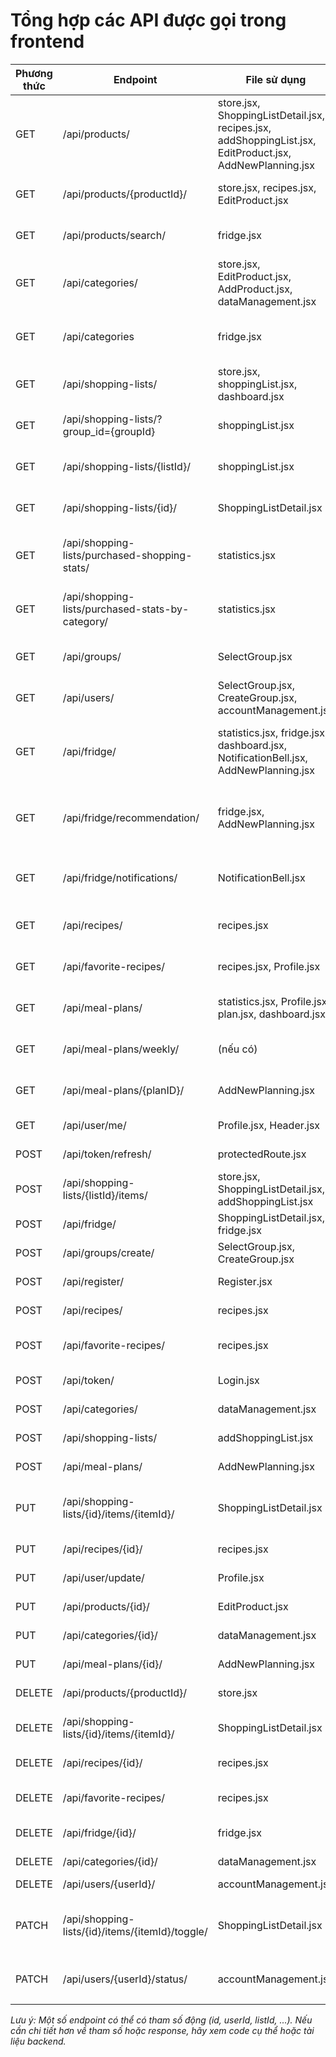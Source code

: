 # Tổng hợp các API được gọi trong frontend

| Phương thức | Endpoint                                         | File sử dụng                                                                                             | Mô tả chức năng                                                        |
| ----------- | ------------------------------------------------ | -------------------------------------------------------------------------------------------------------- | ---------------------------------------------------------------------- |
| GET         | /api/products/                                   | store.jsx, ShoppingListDetail.jsx, recipes.jsx, addShoppingList.jsx, EditProduct.jsx, AddNewPlanning.jsx | Lấy danh sách tất cả sản phẩm trong catalog                            |
| GET         | /api/products/{productId}/                       | store.jsx, recipes.jsx, EditProduct.jsx                                                                  | Lấy chi tiết một sản phẩm theo ID                                      |
| GET         | /api/products/search/                            | fridge.jsx                                                                                               | Tìm kiếm sản phẩm theo tên (autocomplete)                              |
| GET         | /api/categories/                                 | store.jsx, EditProduct.jsx, AddProduct.jsx, dataManagement.jsx                                           | Lấy danh sách tất cả danh mục sản phẩm                                 |
| GET         | /api/categories                                  | fridge.jsx                                                                                               | Lấy danh sách tất cả danh mục sản phẩm (dạng khác)                     |
| GET         | /api/shopping-lists/                             | store.jsx, shoppingList.jsx, dashboard.jsx                                                               | Lấy danh sách tất cả shopping list                                     |
| GET         | /api/shopping-lists/?group_id={groupId}          | shoppingList.jsx                                                                                         | Lấy danh sách shopping list theo group                                 |
| GET         | /api/shopping-lists/{listId}/                    | shoppingList.jsx                                                                                         | Lấy chi tiết một shopping list theo ID                                 |
| GET         | /api/shopping-lists/{id}/                        | ShoppingListDetail.jsx                                                                                   | Lấy chi tiết một shopping list theo ID                                 |
| GET         | /api/shopping-lists/purchased-shopping-stats/    | statistics.jsx                                                                                           | Lấy thống kê số lượng, tổng giá trị các sản phẩm đã mua                |
| GET         | /api/shopping-lists/purchased-stats-by-category/ | statistics.jsx                                                                                           | Lấy thống kê số lượng sản phẩm đã mua theo từng danh mục               |
| GET         | /api/groups/                                     | SelectGroup.jsx                                                                                          | Lấy danh sách các group mà user tham gia                               |
| GET         | /api/users/                                      | SelectGroup.jsx, CreateGroup.jsx, accountManagement.jsx                                                  | Lấy danh sách tất cả user                                              |
| GET         | /api/fridge/                                     | statistics.jsx, fridge.jsx, dashboard.jsx, NotificationBell.jsx, AddNewPlanning.jsx                      | Lấy danh sách thực phẩm trong tủ lạnh của group hiện tại               |
| GET         | /api/fridge/recommendation/                      | fridge.jsx, AddNewPlanning.jsx                                                                           | Lấy danh sách gợi ý món ăn dựa trên nguyên liệu trong tủ lạnh          |
| GET         | /api/fridge/notifications/                       | NotificationBell.jsx                                                                                     | Lấy danh sách thông báo thực phẩm sắp hết hạn/đã hết hạn               |
| GET         | /api/recipes/                                    | recipes.jsx                                                                                              | Lấy danh sách tất cả công thức nấu ăn                                  |
| GET         | /api/favorite-recipes/                           | recipes.jsx, Profile.jsx                                                                                 | Lấy danh sách công thức yêu thích của user                             |
| GET         | /api/meal-plans/                                 | statistics.jsx, Profile.jsx, plan.jsx, dashboard.jsx                                                     | Lấy danh sách các kế hoạch bữa ăn                                      |
| GET         | /api/meal-plans/weekly/                          | (nếu có)                                                                                                 | Lấy kế hoạch bữa ăn theo tuần                                          |
| GET         | /api/meal-plans/{planID}/                        | AddNewPlanning.jsx                                                                                       | Lấy chi tiết một kế hoạch bữa ăn                                       |
| GET         | /api/user/me/                                    | Profile.jsx, Header.jsx                                                                                  | Lấy thông tin user hiện tại                                            |
| POST        | /api/token/refresh/                              | protectedRoute.jsx                                                                                       | Làm mới access token cho user                                          |
| POST        | /api/shopping-lists/{listId}/items/              | store.jsx, ShoppingListDetail.jsx, addShoppingList.jsx                                                   | Thêm sản phẩm vào shopping list                                        |
| POST        | /api/fridge/                                     | ShoppingListDetail.jsx, fridge.jsx                                                                       | Thêm sản phẩm vào tủ lạnh                                              |
| POST        | /api/groups/create/                              | SelectGroup.jsx, CreateGroup.jsx                                                                         | Tạo group mới                                                          |
| POST        | /api/register/                                   | Register.jsx                                                                                             | Đăng ký tài khoản mới                                                  |
| POST        | /api/recipes/                                    | recipes.jsx                                                                                              | Tạo công thức nấu ăn mới                                               |
| POST        | /api/favorite-recipes/                           | recipes.jsx                                                                                              | Thêm công thức vào danh sách yêu thích                                 |
| POST        | /api/token/                                      | Login.jsx                                                                                                | Đăng nhập, lấy access token                                            |
| POST        | /api/categories/                                 | dataManagement.jsx                                                                                       | Tạo danh mục sản phẩm mới                                              |
| POST        | /api/shopping-lists/                             | addShoppingList.jsx                                                                                      | Tạo shopping list mới                                                  |
| POST        | /api/meal-plans/                                 | AddNewPlanning.jsx                                                                                       | Tạo kế hoạch bữa ăn mới                                                |
| PUT         | /api/shopping-lists/{id}/items/{itemId}/         | ShoppingListDetail.jsx                                                                                   | Cập nhật thông tin sản phẩm trong shopping list                        |
| PUT         | /api/recipes/{id}/                               | recipes.jsx                                                                                              | Cập nhật công thức nấu ăn                                              |
| PUT         | /api/user/update/                                | Profile.jsx                                                                                              | Cập nhật thông tin user                                                |
| PUT         | /api/products/{id}/                              | EditProduct.jsx                                                                                          | Cập nhật thông tin sản phẩm                                            |
| PUT         | /api/categories/{id}/                            | dataManagement.jsx                                                                                       | Cập nhật danh mục sản phẩm                                             |
| PUT         | /api/meal-plans/{id}/                            | AddNewPlanning.jsx                                                                                       | Cập nhật kế hoạch bữa ăn                                               |
| DELETE      | /api/products/{productId}/                       | store.jsx                                                                                                | Xóa sản phẩm khỏi catalog                                              |
| DELETE      | /api/shopping-lists/{id}/items/{itemId}/         | ShoppingListDetail.jsx                                                                                   | Xóa sản phẩm khỏi shopping list                                        |
| DELETE      | /api/recipes/{id}/                               | recipes.jsx                                                                                              | Xóa công thức nấu ăn                                                   |
| DELETE      | /api/favorite-recipes/                           | recipes.jsx                                                                                              | Xóa công thức khỏi danh sách yêu thích                                 |
| DELETE      | /api/fridge/{id}/                                | fridge.jsx                                                                                               | Xóa sản phẩm khỏi tủ lạnh                                              |
| DELETE      | /api/categories/{id}/                            | dataManagement.jsx                                                                                       | Xóa danh mục sản phẩm                                                  |
| DELETE      | /api/users/{userId}/                             | accountManagement.jsx                                                                                    | Xóa user                                                               |
| PATCH       | /api/shopping-lists/{id}/items/{itemId}/toggle/  | ShoppingListDetail.jsx                                                                                   | Chuyển trạng thái sản phẩm trong shopping list (pending <-> purchased) |                         |
| PATCH       | /api/users/{userId}/status/                      | accountManagement.jsx                                                                                    | Cập nhật trạng thái user (active/inactive)                             |
                                    |

_Lưu ý: Một số endpoint có thể có tham số động (id, userId, listId, ...). Nếu cần chi tiết hơn về tham số hoặc response, hãy xem code cụ thể hoặc tài liệu backend._
